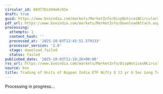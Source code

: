 ```yaml
---
circular_id: 08d77bcd44e6c91e
draft: true
guid: https://www.bseindia.com/markets/MarketInfo/DispNoticesNCirculars.aspx?Noticeid={BA42D2D2-7987-42ED-94F2-81ADC00998AD}&noticeno=20251003-28&dt=10/03/2025&icount=28&totcount=34&flag=0
pdf_url: https://www.bseindia.com/markets/MarketInfo/DownloadAttach.aspx?id=20251003-28&attachedId=
processing:
  attempts: 1
  content_hash: ''
  processed_at: '2025-10-03T12:43:51.579133'
  processor_version: '2.0'
  stage: download_failed
  status: failed
published_date: '2025-10-03T11:19:26+00:00'
rss_url: https://www.bseindia.com/markets/MarketInfo/DispNoticesNCirculars.aspx?Noticeid={BA42D2D2-7987-42ED-94F2-81ADC00998AD}&noticeno=20251003-28&dt=10/03/2025&icount=28&totcount=34&flag=0
source: bse
title: Trading of Units of Nippon India ETF Nifty 8 13 yr G Sec Long Term Gilt
---
```


Processing in progress...